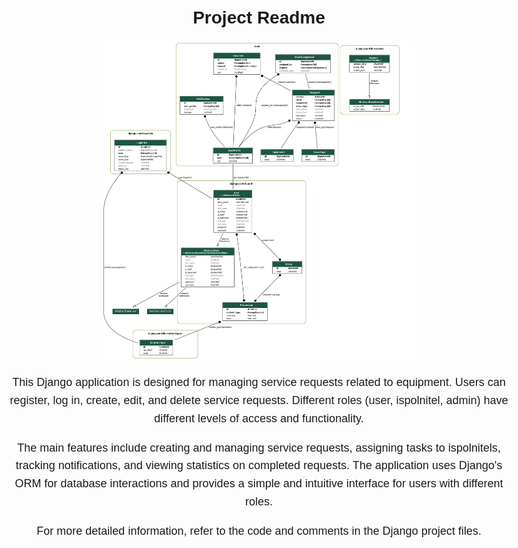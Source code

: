 <!DOCTYPE html>
<html lang="en">

<head>
    <meta charset="UTF-8">
    <meta name="viewport" content="width=device-width, initial-scale=1.0">
    <title>Project Readme</title>
    <style>
        body {
            font-family: 'Arial', sans-serif;
            max-width: 800px;
            margin: 50px auto;
            text-align: center;
        }
        img {
            max-width: 100%;
            height: auto;
            display: block;
            margin: 20px auto;
        }
        p {
            font-size: 18px;
            line-height: 1.6;
        }
    </style>
</head>

<body>
    <h1>Project Readme</h1>
    <img src='erd.png' width=500px height=500px/>
    <p>
        This Django application is designed for managing service requests related to equipment. Users can register,
        log in, create, edit, and delete service requests. Different roles (user, ispolnitel, admin) have different
        levels of access and functionality.
    </p>
    <p>
        The main features include creating and managing service requests, assigning tasks to ispolnitels, tracking
        notifications, and viewing statistics on completed requests. The application uses Django's ORM for database
        interactions and provides a simple and intuitive interface for users with different roles.
    </p>
    <p>
        For more detailed information, refer to the code and comments in the Django project files.
    </p>
</body>

</html>
